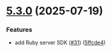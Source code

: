 # [5.3.0](https://github.com/idosal/mcp-ui/compare/v5.2.0...v5.3.0) (2025-07-19)


### Features

* add Ruby server SDK ([#31](https://github.com/idosal/mcp-ui/issues/31)) ([5ffcde4](https://github.com/idosal/mcp-ui/commit/5ffcde4a373accdd063fa6c3b1b3d4df13c91b53))
